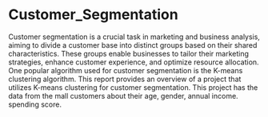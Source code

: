 # Customer_Segmentation

Customer segmentation is a crucial task in marketing and business analysis, aiming to divide a customer base into distinct groups based on their shared characteristics. These groups enable businesses to tailor their marketing strategies, enhance customer experience, and optimize resource allocation. One popular algorithm used for customer segmentation is the K-means clustering algorithm. This report provides an overview of a project that utilizes K-means clustering for customer segmentation. This project has the data from the mall customers about their age, gender, annual income. spending score.
